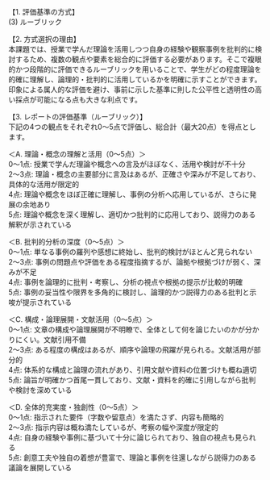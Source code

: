 【1. 評価基準の方式】  
(3) ルーブリック  

【2. 方式選択の理由】  
本課題では、授業で学んだ理論を活用しつつ自身の経験や観察事例を批判的に検討するため、複数の観点や要素を総合的に評価する必要があります。そこで複眼的かつ段階的に評価できるルーブリックを用いることで、学生がどの程度理論を的確に理解し、論理的・批判的に活用しているかを明確に示すことができます。印象による属人的な評価を避け、事前に示した基準に則した公平性と透明性の高い採点が可能になる点も大きな利点です。

【3. レポートの評価基準（ルーブリック）】  
下記の4つの観点をそれぞれ0～5点で評価し、総合計（最大20点）を得点とします。

＜A. 理論・概念の理解と活用（0～5点）＞  
0～1点: 授業で学んだ理論や概念への言及がほぼなく、活用や検討が不十分  
2～3点: 理論・概念の主要部分に言及はあるが、正確さや深みが不足しており、具体的な活用が限定的  
4点: 理論や概念をほぼ正確に理解し、事例の分析へ応用しているが、さらに発展の余地あり  
5点: 理論や概念を深く理解し、適切かつ批判的に応用しており、説得力のある解釈が示されている  

＜B. 批判的分析の深度（0～5点）＞  
0～1点: 単なる事例の羅列や感想に終始し、批判的検討がほとんど見られない  
2～3点: 事例の問題点や評価をある程度指摘するが、論拠や根拠づけが弱く、深みが不足  
4点: 事例を論理的に批判・考察し、分析の視点や根拠の提示が比較的明確  
5点: 事例の妥当性や限界を多角的に検討し、論理的かつ説得力のある批判と示唆が提示されている  

＜C. 構成・論理展開・文献活用（0～5点）＞  
0～1点: 文章の構成や論理展開が不明瞭で、全体として何を論じたいのかが分かりにくい。文献引用不備  
2～3点: ある程度の構成はあるが、順序や論理の飛躍が見られる。文献活用が部分的  
4点: 体系的な構成と論理の流れがあり、引用文献や資料の位置づけも概ね適切  
5点: 論旨が明確かつ首尾一貫しており、文献・資料を的確に引用しながら批判や検討を深めている  

＜D. 全体的充実度・独創性（0～5点）＞  
0～1点: 指示された要件（字数や留意点）を満たさず、内容も簡略的  
2～3点: 指示内容は概ね満たしているが、考察の幅や深度が限定的  
4点: 自身の経験や事例に基づいて十分に論じられており、独自の視点も見られる  
5点: 創意工夫や独自の着想が豊富で、理論と事例を往還しながら説得力のある議論を展開している  